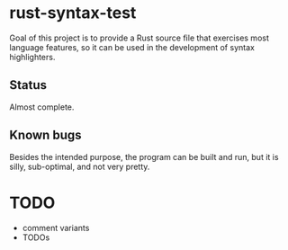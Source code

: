 rust-syntax-test
================

Goal of this project is to provide a Rust source file that exercises most
language features, so it can be used in the development of syntax
highlighters.


## Status ##

Almost complete.


## Known bugs ##

Besides the intended purpose, the program can be built and run,
but it is silly, sub-optimal, and not very pretty.


TODO
====
- comment variants
- TODOs
